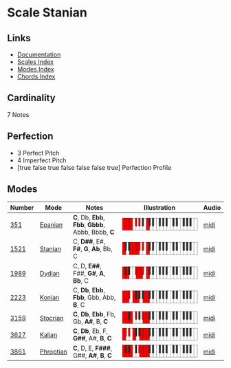 # Scale Stanian

## Links

- [Documentation](README.md)
- [Scales Index](Scales.md)
- [Modes Index](Modes.md)
- [Chords Index](Chords.md)

## Cardinality

7 Notes

## Perfection

- 3 Perfect Pitch
- 4 Imperfect Pitch
- [true false true false false false true] Perfection Profile

## Modes

| Number | Mode | Notes | Illustration | Audio |
|--------|------|-------|--------------|-------|
| [351](https://ianring.com/musictheory/scales/351) | [Epanian](ModeEpanian.md) | **C**, Db, **Ebb**, **Fbb**, **Gbbb**, Abbb, Bbbb, **C** | ![CNaturalEpanian](ModeCNaturalEpanian.png) | [midi](https://github.com/edipermadi/music/blob/main/docs/ModeCNaturalEpanian.mid?raw=true) | 
| [1521](https://ianring.com/musictheory/scales/1521) | [Stanian](ModeStanian.md) | C, **D##**, E#, **F#**, **G**, **Ab**, Bb, C | ![CNaturalStanian](ModeCNaturalStanian.png) | [midi](https://github.com/edipermadi/music/blob/main/docs/ModeCNaturalStanian.mid?raw=true) | 
| [1989](https://ianring.com/musictheory/scales/1989) | [Dydian](ModeDydian.md) | C, D, **E##**, F##, **G#**, **A**, **Bb**, C | ![CNaturalDydian](ModeCNaturalDydian.png) | [midi](https://github.com/edipermadi/music/blob/main/docs/ModeCNaturalDydian.mid?raw=true) | 
| [2223](https://ianring.com/musictheory/scales/2223) | [Konian](ModeKonian.md) | C, **Db**, **Ebb**, **Fbb**, Gbb, Abb, **B**, C | ![CNaturalKonian](ModeCNaturalKonian.png) | [midi](https://github.com/edipermadi/music/blob/main/docs/ModeCNaturalKonian.mid?raw=true) | 
| [3159](https://ianring.com/musictheory/scales/3159) | [Stocrian](ModeStocrian.md) | **C**, **Db**, **Ebb**, Fb, Gb, **A#**, B, **C** | ![CNaturalStocrian](ModeCNaturalStocrian.png) | [midi](https://github.com/edipermadi/music/blob/main/docs/ModeCNaturalStocrian.mid?raw=true) | 
| [3627](https://ianring.com/musictheory/scales/3627) | [Kalian](ModeKalian.md) | **C**, **Db**, Eb, F, **G##**, A#, **B**, **C** | ![CNaturalKalian](ModeCNaturalKalian.png) | [midi](https://github.com/edipermadi/music/blob/main/docs/ModeCNaturalKalian.mid?raw=true) | 
| [3861](https://ianring.com/musictheory/scales/3861) | [Phroptian](ModePhroptian.md) | **C**, D, E, **F###**, G##, **A#**, **B**, **C** | ![CNaturalPhroptian](ModeCNaturalPhroptian.png) | [midi](https://github.com/edipermadi/music/blob/main/docs/ModeCNaturalPhroptian.mid?raw=true) | 
